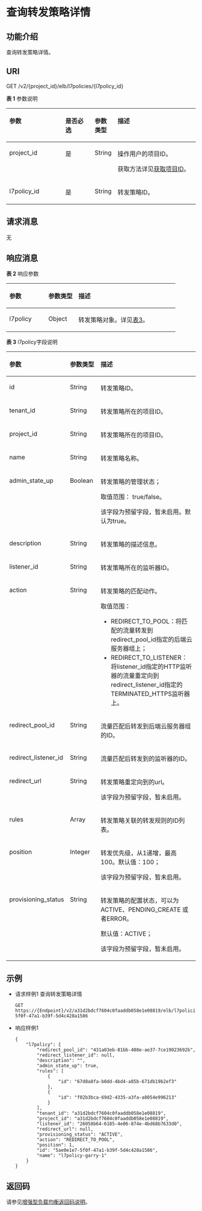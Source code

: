 # 查询转发策略详情<a name="zh-cn_topic_0141008487"></a>

## 功能介绍<a name="zh-cn_topic_0136295316_section169151579315"></a>

查询转发策略详情。

## URI<a name="zh-cn_topic_0136295316_section1221617474435"></a>

GET /v2/\{project\_id\}/elb/l7policies/\{l7policy\_id\}

**表 1**  参数说明

<a name="zh-cn_topic_0136295316_table158419166402"></a>
<table><thead align="left"><tr id="zh-cn_topic_0136295316_row19584716114011"><th class="cellrowborder" valign="top" width="30.073007300730076%" id="mcps1.2.5.1.1"><p id="zh-cn_topic_0136295316_p15841916124016"><a name="zh-cn_topic_0136295316_p15841916124016"></a><a name="zh-cn_topic_0136295316_p15841916124016"></a>参数</p>
</th>
<th class="cellrowborder" valign="top" width="15.881588158815882%" id="mcps1.2.5.1.2"><p id="zh-cn_topic_0136295316_p1758421616401"><a name="zh-cn_topic_0136295316_p1758421616401"></a><a name="zh-cn_topic_0136295316_p1758421616401"></a>是否必选</p>
</th>
<th class="cellrowborder" valign="top" width="9.780978097809781%" id="mcps1.2.5.1.3"><p id="zh-cn_topic_0136295316_p75841316164014"><a name="zh-cn_topic_0136295316_p75841316164014"></a><a name="zh-cn_topic_0136295316_p75841316164014"></a>参数类型</p>
</th>
<th class="cellrowborder" valign="top" width="44.264426442644265%" id="mcps1.2.5.1.4"><p id="zh-cn_topic_0136295316_p14584151674011"><a name="zh-cn_topic_0136295316_p14584151674011"></a><a name="zh-cn_topic_0136295316_p14584151674011"></a>描述</p>
</th>
</tr>
</thead>
<tbody><tr id="row67248157520"><td class="cellrowborder" valign="top" width="30.073007300730076%" headers="mcps1.2.5.1.1 "><p id="p1399071505415"><a name="p1399071505415"></a><a name="p1399071505415"></a>project_id</p>
</td>
<td class="cellrowborder" valign="top" width="15.881588158815882%" headers="mcps1.2.5.1.2 "><p id="zh-cn_topic_0020100158_p557643211309"><a name="zh-cn_topic_0020100158_p557643211309"></a><a name="zh-cn_topic_0020100158_p557643211309"></a>是</p>
</td>
<td class="cellrowborder" valign="top" width="9.780978097809781%" headers="mcps1.2.5.1.3 "><p id="zh-cn_topic_0020100158_p6162677511304"><a name="zh-cn_topic_0020100158_p6162677511304"></a><a name="zh-cn_topic_0020100158_p6162677511304"></a>String</p>
</td>
<td class="cellrowborder" valign="top" width="44.264426442644265%" headers="mcps1.2.5.1.4 "><p id="zh-cn_topic_0020100158_p35845144113012"><a name="zh-cn_topic_0020100158_p35845144113012"></a><a name="zh-cn_topic_0020100158_p35845144113012"></a>操作用户的项目ID。</p>
<p id="p8222164914610"><a name="p8222164914610"></a><a name="p8222164914610"></a>获取方法详见<a href="获取项目ID.md">获取项目ID</a>。</p>
</td>
</tr>
<tr id="zh-cn_topic_0136295316_row17158113918463"><td class="cellrowborder" valign="top" width="30.073007300730076%" headers="mcps1.2.5.1.1 "><p id="zh-cn_topic_0136295316_p22347125362"><a name="zh-cn_topic_0136295316_p22347125362"></a><a name="zh-cn_topic_0136295316_p22347125362"></a>l7policy_id</p>
</td>
<td class="cellrowborder" valign="top" width="15.881588158815882%" headers="mcps1.2.5.1.2 "><p id="zh-cn_topic_0136295316_p182341412113615"><a name="zh-cn_topic_0136295316_p182341412113615"></a><a name="zh-cn_topic_0136295316_p182341412113615"></a>是</p>
</td>
<td class="cellrowborder" valign="top" width="9.780978097809781%" headers="mcps1.2.5.1.3 "><p id="p1489629676"><a name="p1489629676"></a><a name="p1489629676"></a>String</p>
</td>
<td class="cellrowborder" valign="top" width="44.264426442644265%" headers="mcps1.2.5.1.4 "><p id="zh-cn_topic_0136295316_p122341912133616"><a name="zh-cn_topic_0136295316_p122341912133616"></a><a name="zh-cn_topic_0136295316_p122341912133616"></a>转发策略ID。</p>
</td>
</tr>
</tbody>
</table>

## 请求消息<a name="zh-cn_topic_0136295316_section64891616203820"></a>

无

## 响应消息<a name="zh-cn_topic_0136295316_section1475822284811"></a>

**表 2**  响应参数

<a name="zh-cn_topic_0136295316_table185961183497"></a>
<table><thead align="left"><tr id="zh-cn_topic_0136295316_row12658108134913"><th class="cellrowborder" valign="top" width="23.112311231123112%" id="mcps1.2.4.1.1"><p id="zh-cn_topic_0136295316_p46586844919"><a name="zh-cn_topic_0136295316_p46586844919"></a><a name="zh-cn_topic_0136295316_p46586844919"></a>参数</p>
</th>
<th class="cellrowborder" valign="top" width="17.761776177617765%" id="mcps1.2.4.1.2"><p id="zh-cn_topic_0136295316_p36581981493"><a name="zh-cn_topic_0136295316_p36581981493"></a><a name="zh-cn_topic_0136295316_p36581981493"></a>参数类型</p>
</th>
<th class="cellrowborder" valign="top" width="59.12591259125912%" id="mcps1.2.4.1.3"><p id="zh-cn_topic_0136295316_p136581817492"><a name="zh-cn_topic_0136295316_p136581817492"></a><a name="zh-cn_topic_0136295316_p136581817492"></a>描述</p>
</th>
</tr>
</thead>
<tbody><tr id="zh-cn_topic_0136295316_row12658785493"><td class="cellrowborder" valign="top" width="23.112311231123112%" headers="mcps1.2.4.1.1 "><p id="zh-cn_topic_0136295316_a1e31d40522f34b4b847736f330d7177c"><a name="zh-cn_topic_0136295316_a1e31d40522f34b4b847736f330d7177c"></a><a name="zh-cn_topic_0136295316_a1e31d40522f34b4b847736f330d7177c"></a>l7policy</p>
</td>
<td class="cellrowborder" valign="top" width="17.761776177617765%" headers="mcps1.2.4.1.2 "><p id="zh-cn_topic_0136295316_a8e35d965d67845119c16270f497fa3c0"><a name="zh-cn_topic_0136295316_a8e35d965d67845119c16270f497fa3c0"></a><a name="zh-cn_topic_0136295316_a8e35d965d67845119c16270f497fa3c0"></a>Object</p>
</td>
<td class="cellrowborder" valign="top" width="59.12591259125912%" headers="mcps1.2.4.1.3 "><p id="zh-cn_topic_0136295316_p16658987498"><a name="zh-cn_topic_0136295316_p16658987498"></a><a name="zh-cn_topic_0136295316_p16658987498"></a>转发策略对象。详见<a href="#zh-cn_topic_0136295316_table77011444133616">表3</a>。</p>
</td>
</tr>
</tbody>
</table>

**表 3**  l7policy字段说明

<a name="zh-cn_topic_0136295316_table77011444133616"></a>
<table><thead align="left"><tr id="zh-cn_topic_0136295316_zh-cn_topic_0136295317_row10701165673714"><th class="cellrowborder" valign="top" width="23.23%" id="mcps1.2.4.1.1"><p id="zh-cn_topic_0136295316_zh-cn_topic_0136295317_p1470214562375"><a name="zh-cn_topic_0136295316_zh-cn_topic_0136295317_p1470214562375"></a><a name="zh-cn_topic_0136295316_zh-cn_topic_0136295317_p1470214562375"></a>参数</p>
</th>
<th class="cellrowborder" valign="top" width="18.18%" id="mcps1.2.4.1.2"><p id="zh-cn_topic_0136295316_zh-cn_topic_0136295317_p2702105618372"><a name="zh-cn_topic_0136295316_zh-cn_topic_0136295317_p2702105618372"></a><a name="zh-cn_topic_0136295316_zh-cn_topic_0136295317_p2702105618372"></a>参数类型</p>
</th>
<th class="cellrowborder" valign="top" width="58.589999999999996%" id="mcps1.2.4.1.3"><p id="zh-cn_topic_0136295316_zh-cn_topic_0136295317_p770265613371"><a name="zh-cn_topic_0136295316_zh-cn_topic_0136295317_p770265613371"></a><a name="zh-cn_topic_0136295316_zh-cn_topic_0136295317_p770265613371"></a>描述</p>
</th>
</tr>
</thead>
<tbody><tr id="zh-cn_topic_0136295316_zh-cn_topic_0136295317_row1170211562375"><td class="cellrowborder" valign="top" width="23.23%" headers="mcps1.2.4.1.1 "><p id="zh-cn_topic_0136295316_zh-cn_topic_0136295317_p37021956163715"><a name="zh-cn_topic_0136295316_zh-cn_topic_0136295317_p37021956163715"></a><a name="zh-cn_topic_0136295316_zh-cn_topic_0136295317_p37021956163715"></a>id</p>
</td>
<td class="cellrowborder" valign="top" width="18.18%" headers="mcps1.2.4.1.2 "><p id="zh-cn_topic_0136295316_zh-cn_topic_0136295317_p154311194575"><a name="zh-cn_topic_0136295316_zh-cn_topic_0136295317_p154311194575"></a><a name="zh-cn_topic_0136295316_zh-cn_topic_0136295317_p154311194575"></a>String</p>
</td>
<td class="cellrowborder" valign="top" width="58.589999999999996%" headers="mcps1.2.4.1.3 "><p id="zh-cn_topic_0136295316_zh-cn_topic_0136295317_p87022056103715"><a name="zh-cn_topic_0136295316_zh-cn_topic_0136295317_p87022056103715"></a><a name="zh-cn_topic_0136295316_zh-cn_topic_0136295317_p87022056103715"></a>转发策略ID。</p>
</td>
</tr>
<tr id="zh-cn_topic_0136295316_zh-cn_topic_0136295317_row5702175643718"><td class="cellrowborder" valign="top" width="23.23%" headers="mcps1.2.4.1.1 "><p id="zh-cn_topic_0136295316_zh-cn_topic_0136295317_p12491330111414"><a name="zh-cn_topic_0136295316_zh-cn_topic_0136295317_p12491330111414"></a><a name="zh-cn_topic_0136295316_zh-cn_topic_0136295317_p12491330111414"></a>tenant_id</p>
</td>
<td class="cellrowborder" valign="top" width="18.18%" headers="mcps1.2.4.1.2 "><p id="zh-cn_topic_0136295316_zh-cn_topic_0136295317_p1949510305143"><a name="zh-cn_topic_0136295316_zh-cn_topic_0136295317_p1949510305143"></a><a name="zh-cn_topic_0136295316_zh-cn_topic_0136295317_p1949510305143"></a>String</p>
</td>
<td class="cellrowborder" valign="top" width="58.589999999999996%" headers="mcps1.2.4.1.3 "><p id="zh-cn_topic_0136295316_zh-cn_topic_0136295317_p5927193621418"><a name="zh-cn_topic_0136295316_zh-cn_topic_0136295317_p5927193621418"></a><a name="zh-cn_topic_0136295316_zh-cn_topic_0136295317_p5927193621418"></a>转发策略所在的项目ID。</p>
</td>
</tr>
<tr id="zh-cn_topic_0136295316_zh-cn_topic_0136295317_row161321221111411"><td class="cellrowborder" valign="top" width="23.23%" headers="mcps1.2.4.1.1 "><p id="zh-cn_topic_0136295316_zh-cn_topic_0136295317_p1850073013142"><a name="zh-cn_topic_0136295316_zh-cn_topic_0136295317_p1850073013142"></a><a name="zh-cn_topic_0136295316_zh-cn_topic_0136295317_p1850073013142"></a>project_id</p>
</td>
<td class="cellrowborder" valign="top" width="18.18%" headers="mcps1.2.4.1.2 "><p id="zh-cn_topic_0136295316_zh-cn_topic_0136295317_p16502183013148"><a name="zh-cn_topic_0136295316_zh-cn_topic_0136295317_p16502183013148"></a><a name="zh-cn_topic_0136295316_zh-cn_topic_0136295317_p16502183013148"></a>String</p>
</td>
<td class="cellrowborder" valign="top" width="58.589999999999996%" headers="mcps1.2.4.1.3 "><p id="zh-cn_topic_0136295316_zh-cn_topic_0136295317_p09321236141419"><a name="zh-cn_topic_0136295316_zh-cn_topic_0136295317_p09321236141419"></a><a name="zh-cn_topic_0136295316_zh-cn_topic_0136295317_p09321236141419"></a>转发策略所在的项目ID。</p>
</td>
</tr>
<tr id="zh-cn_topic_0136295316_zh-cn_topic_0136295317_row67026562371"><td class="cellrowborder" valign="top" width="23.23%" headers="mcps1.2.4.1.1 "><p id="zh-cn_topic_0136295316_zh-cn_topic_0136295317_p97021056173713"><a name="zh-cn_topic_0136295316_zh-cn_topic_0136295317_p97021056173713"></a><a name="zh-cn_topic_0136295316_zh-cn_topic_0136295317_p97021056173713"></a>name</p>
</td>
<td class="cellrowborder" valign="top" width="18.18%" headers="mcps1.2.4.1.2 "><p id="zh-cn_topic_0136295316_zh-cn_topic_0136295317_p9702105619373"><a name="zh-cn_topic_0136295316_zh-cn_topic_0136295317_p9702105619373"></a><a name="zh-cn_topic_0136295316_zh-cn_topic_0136295317_p9702105619373"></a>String</p>
</td>
<td class="cellrowborder" valign="top" width="58.589999999999996%" headers="mcps1.2.4.1.3 "><p id="zh-cn_topic_0136295316_zh-cn_topic_0136295317_p57021564370"><a name="zh-cn_topic_0136295316_zh-cn_topic_0136295317_p57021564370"></a><a name="zh-cn_topic_0136295316_zh-cn_topic_0136295317_p57021564370"></a>转发策略名称。</p>
</td>
</tr>
<tr id="zh-cn_topic_0136295316_zh-cn_topic_0136295317_row17021156193714"><td class="cellrowborder" valign="top" width="23.23%" headers="mcps1.2.4.1.1 "><p id="zh-cn_topic_0136295316_zh-cn_topic_0136295317_p1570220562375"><a name="zh-cn_topic_0136295316_zh-cn_topic_0136295317_p1570220562375"></a><a name="zh-cn_topic_0136295316_zh-cn_topic_0136295317_p1570220562375"></a>admin_state_up</p>
</td>
<td class="cellrowborder" valign="top" width="18.18%" headers="mcps1.2.4.1.2 "><p id="zh-cn_topic_0136295316_zh-cn_topic_0136295317_p270220563373"><a name="zh-cn_topic_0136295316_zh-cn_topic_0136295317_p270220563373"></a><a name="zh-cn_topic_0136295316_zh-cn_topic_0136295317_p270220563373"></a>Boolean</p>
</td>
<td class="cellrowborder" valign="top" width="58.589999999999996%" headers="mcps1.2.4.1.3 "><p id="zh-cn_topic_0136295316_zh-cn_topic_0136295317_p935075494818"><a name="zh-cn_topic_0136295316_zh-cn_topic_0136295317_p935075494818"></a><a name="zh-cn_topic_0136295316_zh-cn_topic_0136295317_p935075494818"></a>转发策略的管理状态；</p>
<p id="zh-cn_topic_0136295316_zh-cn_topic_0136295317_p535095417489"><a name="zh-cn_topic_0136295316_zh-cn_topic_0136295317_p535095417489"></a><a name="zh-cn_topic_0136295316_zh-cn_topic_0136295317_p535095417489"></a>取值范围： true/false。</p>
<p id="zh-cn_topic_0136295316_zh-cn_topic_0136295317_p1788713318331"><a name="zh-cn_topic_0136295316_zh-cn_topic_0136295317_p1788713318331"></a><a name="zh-cn_topic_0136295316_zh-cn_topic_0136295317_p1788713318331"></a>该字段为预留字段，暂未启用。默认为true。</p>
</td>
</tr>
<tr id="zh-cn_topic_0136295316_zh-cn_topic_0136295317_row87021656103712"><td class="cellrowborder" valign="top" width="23.23%" headers="mcps1.2.4.1.1 "><p id="zh-cn_topic_0136295316_zh-cn_topic_0136295317_p147021156163720"><a name="zh-cn_topic_0136295316_zh-cn_topic_0136295317_p147021156163720"></a><a name="zh-cn_topic_0136295316_zh-cn_topic_0136295317_p147021156163720"></a>description</p>
</td>
<td class="cellrowborder" valign="top" width="18.18%" headers="mcps1.2.4.1.2 "><p id="zh-cn_topic_0136295316_zh-cn_topic_0136295317_p2702105663711"><a name="zh-cn_topic_0136295316_zh-cn_topic_0136295317_p2702105663711"></a><a name="zh-cn_topic_0136295316_zh-cn_topic_0136295317_p2702105663711"></a>String</p>
</td>
<td class="cellrowborder" valign="top" width="58.589999999999996%" headers="mcps1.2.4.1.3 "><p id="zh-cn_topic_0136295316_zh-cn_topic_0136295317_p163501654104816"><a name="zh-cn_topic_0136295316_zh-cn_topic_0136295317_p163501654104816"></a><a name="zh-cn_topic_0136295316_zh-cn_topic_0136295317_p163501654104816"></a>转发策略的描述信息。</p>
</td>
</tr>
<tr id="zh-cn_topic_0136295316_zh-cn_topic_0136295317_row1970325673717"><td class="cellrowborder" valign="top" width="23.23%" headers="mcps1.2.4.1.1 "><p id="zh-cn_topic_0136295316_zh-cn_topic_0136295317_p207031656133714"><a name="zh-cn_topic_0136295316_zh-cn_topic_0136295317_p207031656133714"></a><a name="zh-cn_topic_0136295316_zh-cn_topic_0136295317_p207031656133714"></a>listener_id</p>
</td>
<td class="cellrowborder" valign="top" width="18.18%" headers="mcps1.2.4.1.2 "><p id="zh-cn_topic_0136295316_zh-cn_topic_0136295317_p1851734175713"><a name="zh-cn_topic_0136295316_zh-cn_topic_0136295317_p1851734175713"></a><a name="zh-cn_topic_0136295316_zh-cn_topic_0136295317_p1851734175713"></a>String</p>
</td>
<td class="cellrowborder" valign="top" width="58.589999999999996%" headers="mcps1.2.4.1.3 "><p id="zh-cn_topic_0136295316_zh-cn_topic_0136295317_p183501454194816"><a name="zh-cn_topic_0136295316_zh-cn_topic_0136295317_p183501454194816"></a><a name="zh-cn_topic_0136295316_zh-cn_topic_0136295317_p183501454194816"></a>转发策略所在的监听器ID。</p>
</td>
</tr>
<tr id="zh-cn_topic_0136295316_zh-cn_topic_0136295317_row1970317567371"><td class="cellrowborder" valign="top" width="23.23%" headers="mcps1.2.4.1.1 "><p id="zh-cn_topic_0136295316_zh-cn_topic_0136295317_p17703115614375"><a name="zh-cn_topic_0136295316_zh-cn_topic_0136295317_p17703115614375"></a><a name="zh-cn_topic_0136295316_zh-cn_topic_0136295317_p17703115614375"></a>action</p>
</td>
<td class="cellrowborder" valign="top" width="18.18%" headers="mcps1.2.4.1.2 "><p id="zh-cn_topic_0136295316_zh-cn_topic_0136295317_p1170365623715"><a name="zh-cn_topic_0136295316_zh-cn_topic_0136295317_p1170365623715"></a><a name="zh-cn_topic_0136295316_zh-cn_topic_0136295317_p1170365623715"></a>String</p>
</td>
<td class="cellrowborder" valign="top" width="58.589999999999996%" headers="mcps1.2.4.1.3 "><p id="zh-cn_topic_0136295316_zh-cn_topic_0136295317_p2351954164814"><a name="zh-cn_topic_0136295316_zh-cn_topic_0136295317_p2351954164814"></a><a name="zh-cn_topic_0136295316_zh-cn_topic_0136295317_p2351954164814"></a>转发策略的匹配动作。</p>
<p id="zh-cn_topic_0136295316_zh-cn_topic_0136295317_p13351145412483"><a name="zh-cn_topic_0136295316_zh-cn_topic_0136295317_p13351145412483"></a><a name="zh-cn_topic_0136295316_zh-cn_topic_0136295317_p13351145412483"></a>取值范围：</p>
<a name="zh-cn_topic_0136295316_zh-cn_topic_0136295317_ul203511354204814"></a><a name="zh-cn_topic_0136295316_zh-cn_topic_0136295317_ul203511354204814"></a><ul id="zh-cn_topic_0136295316_zh-cn_topic_0136295317_ul203511354204814"><li>REDIRECT_TO_POOL：将匹配的流量转发到redirect_pool_id指定的后端云服务器组上；</li><li>REDIRECT_TO_LISTENER：将listener_id指定的HTTP监听器的流量重定向到redirect_listener_id指定的TERMINATED_HTTPS监听器上。</li></ul>
</td>
</tr>
<tr id="zh-cn_topic_0136295316_zh-cn_topic_0136295317_row77039560374"><td class="cellrowborder" valign="top" width="23.23%" headers="mcps1.2.4.1.1 "><p id="zh-cn_topic_0136295316_zh-cn_topic_0136295317_p6703195611375"><a name="zh-cn_topic_0136295316_zh-cn_topic_0136295317_p6703195611375"></a><a name="zh-cn_topic_0136295316_zh-cn_topic_0136295317_p6703195611375"></a>redirect_pool_id</p>
</td>
<td class="cellrowborder" valign="top" width="18.18%" headers="mcps1.2.4.1.2 "><p id="zh-cn_topic_0136295316_zh-cn_topic_0136295317_p9983113655710"><a name="zh-cn_topic_0136295316_zh-cn_topic_0136295317_p9983113655710"></a><a name="zh-cn_topic_0136295316_zh-cn_topic_0136295317_p9983113655710"></a>String</p>
</td>
<td class="cellrowborder" valign="top" width="58.589999999999996%" headers="mcps1.2.4.1.3 "><p id="zh-cn_topic_0136295316_zh-cn_topic_0136295317_p142211521194918"><a name="zh-cn_topic_0136295316_zh-cn_topic_0136295317_p142211521194918"></a><a name="zh-cn_topic_0136295316_zh-cn_topic_0136295317_p142211521194918"></a>流量匹配后转发到后端云服务器组的ID。</p>
</td>
</tr>
<tr id="zh-cn_topic_0136295316_zh-cn_topic_0136295317_row461412820402"><td class="cellrowborder" valign="top" width="23.23%" headers="mcps1.2.4.1.1 "><p id="zh-cn_topic_0136295316_zh-cn_topic_0136295317_p35992015134018"><a name="zh-cn_topic_0136295316_zh-cn_topic_0136295317_p35992015134018"></a><a name="zh-cn_topic_0136295316_zh-cn_topic_0136295317_p35992015134018"></a>redirect_listener_id</p>
</td>
<td class="cellrowborder" valign="top" width="18.18%" headers="mcps1.2.4.1.2 "><p id="zh-cn_topic_0136295316_zh-cn_topic_0136295317_p859901512401"><a name="zh-cn_topic_0136295316_zh-cn_topic_0136295317_p859901512401"></a><a name="zh-cn_topic_0136295316_zh-cn_topic_0136295317_p859901512401"></a>String</p>
</td>
<td class="cellrowborder" valign="top" width="58.589999999999996%" headers="mcps1.2.4.1.3 "><p id="zh-cn_topic_0136295316_zh-cn_topic_0136295317_p722113215492"><a name="zh-cn_topic_0136295316_zh-cn_topic_0136295317_p722113215492"></a><a name="zh-cn_topic_0136295316_zh-cn_topic_0136295317_p722113215492"></a>流量匹配后转发到的监听器的ID。</p>
</td>
</tr>
<tr id="zh-cn_topic_0136295316_zh-cn_topic_0136295317_row9703135610377"><td class="cellrowborder" valign="top" width="23.23%" headers="mcps1.2.4.1.1 "><p id="zh-cn_topic_0136295316_zh-cn_topic_0136295317_p18703195613712"><a name="zh-cn_topic_0136295316_zh-cn_topic_0136295317_p18703195613712"></a><a name="zh-cn_topic_0136295316_zh-cn_topic_0136295317_p18703195613712"></a>redirect_url</p>
</td>
<td class="cellrowborder" valign="top" width="18.18%" headers="mcps1.2.4.1.2 "><p id="zh-cn_topic_0136295316_zh-cn_topic_0136295317_p18703155693720"><a name="zh-cn_topic_0136295316_zh-cn_topic_0136295317_p18703155693720"></a><a name="zh-cn_topic_0136295316_zh-cn_topic_0136295317_p18703155693720"></a>String</p>
</td>
<td class="cellrowborder" valign="top" width="58.589999999999996%" headers="mcps1.2.4.1.3 "><p id="zh-cn_topic_0136295316_zh-cn_topic_0136295317_p1714910214509"><a name="zh-cn_topic_0136295316_zh-cn_topic_0136295317_p1714910214509"></a><a name="zh-cn_topic_0136295316_zh-cn_topic_0136295317_p1714910214509"></a>转发策略重定向到的url。</p>
<p id="zh-cn_topic_0136295316_zh-cn_topic_0136295317_p914972185020"><a name="zh-cn_topic_0136295316_zh-cn_topic_0136295317_p914972185020"></a><a name="zh-cn_topic_0136295316_zh-cn_topic_0136295317_p914972185020"></a>该字段为预留字段，暂未启用。</p>
</td>
</tr>
<tr id="zh-cn_topic_0136295316_zh-cn_topic_0136295317_row5703956183715"><td class="cellrowborder" valign="top" width="23.23%" headers="mcps1.2.4.1.1 "><p id="zh-cn_topic_0136295316_zh-cn_topic_0136295317_p18703155613719"><a name="zh-cn_topic_0136295316_zh-cn_topic_0136295317_p18703155613719"></a><a name="zh-cn_topic_0136295316_zh-cn_topic_0136295317_p18703155613719"></a>rules</p>
</td>
<td class="cellrowborder" valign="top" width="18.18%" headers="mcps1.2.4.1.2 "><p id="zh-cn_topic_0136295316_zh-cn_topic_0136295317_p1970375611378"><a name="zh-cn_topic_0136295316_zh-cn_topic_0136295317_p1970375611378"></a><a name="zh-cn_topic_0136295316_zh-cn_topic_0136295317_p1970375611378"></a>Array</p>
</td>
<td class="cellrowborder" valign="top" width="58.589999999999996%" headers="mcps1.2.4.1.3 "><p id="zh-cn_topic_0136295316_zh-cn_topic_0136295317_p1870195534814"><a name="zh-cn_topic_0136295316_zh-cn_topic_0136295317_p1870195534814"></a><a name="zh-cn_topic_0136295316_zh-cn_topic_0136295317_p1870195534814"></a>转发策略关联的转发规则的ID列表。</p>
</td>
</tr>
<tr id="zh-cn_topic_0136295316_zh-cn_topic_0136295317_row1970312566375"><td class="cellrowborder" valign="top" width="23.23%" headers="mcps1.2.4.1.1 "><p id="zh-cn_topic_0136295316_zh-cn_topic_0136295317_p770375663720"><a name="zh-cn_topic_0136295316_zh-cn_topic_0136295317_p770375663720"></a><a name="zh-cn_topic_0136295316_zh-cn_topic_0136295317_p770375663720"></a>position</p>
</td>
<td class="cellrowborder" valign="top" width="18.18%" headers="mcps1.2.4.1.2 "><p id="zh-cn_topic_0136295316_zh-cn_topic_0136295317_p1870319564378"><a name="zh-cn_topic_0136295316_zh-cn_topic_0136295317_p1870319564378"></a><a name="zh-cn_topic_0136295316_zh-cn_topic_0136295317_p1870319564378"></a>Integer</p>
</td>
<td class="cellrowborder" valign="top" width="58.589999999999996%" headers="mcps1.2.4.1.3 "><p id="zh-cn_topic_0136295316_zh-cn_topic_0136295317_p0275145775019"><a name="zh-cn_topic_0136295316_zh-cn_topic_0136295317_p0275145775019"></a><a name="zh-cn_topic_0136295316_zh-cn_topic_0136295317_p0275145775019"></a>转发优先级，从1递增，最高100。默认值：100；</p>
<p id="zh-cn_topic_0136295316_zh-cn_topic_0136295317_p122771157115019"><a name="zh-cn_topic_0136295316_zh-cn_topic_0136295317_p122771157115019"></a><a name="zh-cn_topic_0136295316_zh-cn_topic_0136295317_p122771157115019"></a>该字段为预留字段，暂未启用。</p>
</td>
</tr>
<tr id="zh-cn_topic_0136295316_zh-cn_topic_0136295317_row870395643716"><td class="cellrowborder" valign="top" width="23.23%" headers="mcps1.2.4.1.1 "><p id="zh-cn_topic_0136295316_zh-cn_topic_0136295317_p6704256183713"><a name="zh-cn_topic_0136295316_zh-cn_topic_0136295317_p6704256183713"></a><a name="zh-cn_topic_0136295316_zh-cn_topic_0136295317_p6704256183713"></a>provisioning_status</p>
</td>
<td class="cellrowborder" valign="top" width="18.18%" headers="mcps1.2.4.1.2 "><p id="zh-cn_topic_0136295316_zh-cn_topic_0136295317_p170405683718"><a name="zh-cn_topic_0136295316_zh-cn_topic_0136295317_p170405683718"></a><a name="zh-cn_topic_0136295316_zh-cn_topic_0136295317_p170405683718"></a>String</p>
</td>
<td class="cellrowborder" valign="top" width="58.589999999999996%" headers="mcps1.2.4.1.3 "><p id="zh-cn_topic_0136295316_zh-cn_topic_0136295317_p14704205693714"><a name="zh-cn_topic_0136295316_zh-cn_topic_0136295317_p14704205693714"></a><a name="zh-cn_topic_0136295316_zh-cn_topic_0136295317_p14704205693714"></a>转发策略的配置状态，可以为ACTIVE、PENDING_CREATE 或者ERROR。</p>
<p id="zh-cn_topic_0136295316_zh-cn_topic_0136295317_p178421832011"><a name="zh-cn_topic_0136295316_zh-cn_topic_0136295317_p178421832011"></a><a name="zh-cn_topic_0136295316_zh-cn_topic_0136295317_p178421832011"></a>默认值：ACTIVE；</p>
<p id="zh-cn_topic_0136295316_zh-cn_topic_0136295317_p210952312206"><a name="zh-cn_topic_0136295316_zh-cn_topic_0136295317_p210952312206"></a><a name="zh-cn_topic_0136295316_zh-cn_topic_0136295317_p210952312206"></a>该字段为预留字段，暂未启用。</p>
</td>
</tr>
</tbody>
</table>

## 示例<a name="section1642383212591"></a>

-   请求样例1 查询转发策略详情

    ```
    GET https://{Endpoint}/v2/a31d2bdcf7604c0faaddb058e1e08819/elb/l7policies/5ae0e1e7-5f0f-47a1-b39f-5d4c428a1586
    ```

-   响应样例1

    ```
    {
        "l7policy": {
            "redirect_pool_id": "431a03eb-81bb-408e-ae37-7ce19023692b", 
            "redirect_listener_id": null, 
            "description": "", 
            "admin_state_up": true, 
            "rules": [
                {
                    "id": "67d8a8fa-b0dd-4bd4-a85b-671db19b2ef3"
                }, 
                {
                    "id": "f02b3bca-69d2-4335-a3fa-a8054e996213"
                }
            ], 
            "tenant_id": "a31d2bdcf7604c0faaddb058e1e08819", 
            "project_id": "a31d2bdcf7604c0faaddb058e1e08819",
            "listener_id": "26058b64-6185-4e06-874e-4bd68b7633d0", 
            "redirect_url": null, 
            "provisioning_status": "ACTIVE",
            "action": "REDIRECT_TO_POOL", 
            "position": 1, 
            "id": "5ae0e1e7-5f0f-47a1-b39f-5d4c428a1586", 
            "name": "l7policy-garry-1"
        }
    }
    ```


## 返回码<a name="zh-cn_topic_0136295316_section6200237145116"></a>

请参见[增强型负载均衡返回码说明](增强型负载均衡返回码说明.md)。


